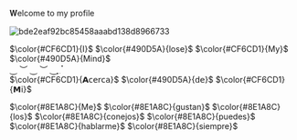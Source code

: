 𝐖elcome to my profile

![bde2eaf92bc85458aaabd138d8966733](https://github.com/user-attachments/assets/48dce9c0-7a46-4b4a-b45f-f3baf0a00d79)


$\color{#CF6CD1}{I}$
$\color{#490D5A}{lose}$
$\color{#CF6CD1}{My}$
$\color{#490D5A}{Mind}$     
⏝ ︶ ⏝ ︶ ִ⏝  ִִִִִִִִִִִִִִִִִִִִִִִִִִִִִִִִִִִִִִִִִִִִִִִִִִִִִִִִִִִִִִִִ
     ִ                  ׄׄׄׄׄׄׄׄׄׄׄׄׄׄׄׄׄׄׄׄׄׄׄׄׄׄׄׄׄׄׄׄׄׄׄׄׄׄׄׄׄׄׄׄׄׄׄׄׄׄׄׄׄׄׄׄׄׄׄׄׄׄׄׄ  
     $\color{#CF6CD1}{𝗔𝖼𝖾𝗋𝖼𝖺}$
     $\color{#490D5A}{𝖽𝖾}$
     $\color{#CF6CD1}{𝗠𝗂}$

   $\color{#8E1A8C}{Me}$
$\color{#8E1A8C}{gustan}$
$\color{#8E1A8C}{los}$
$\color{#8E1A8C}{conejos}$
$\color{#8E1A8C}{puedes}$
$\color{#8E1A8C}{hablarme}$
$\color{#8E1A8C}{siempre}$


